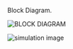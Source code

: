 
Block  Diagram.


![BLOCK DIAGRAM](https://user-images.githubusercontent.com/94179036/146159826-da1d6d0c-b813-4b54-9625-c3bef2527b13.jpg)


![simulation image](https://user-images.githubusercontent.com/94179036/146233972-d159060c-75c0-4396-b968-1885f1688981.png)

